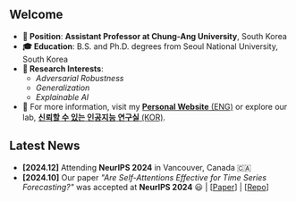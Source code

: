 ## Welcome

- **💼 Position**: **Assistant Professor at Chung-Ang University**, South Korea  
- **🎓 Education**: B.S. and Ph.D. degrees from Seoul National University, South Korea  
- **📘 Research Interests**:  
  - _Adversarial Robustness_  
  - _Generalization_  
  - _Explainable AI_
- 🥼 For more information, visit my [**Personal Website** (ENG)](https://hokikim.net/) or explore our lab, [**신뢰할 수 있는 인공지능 연구실** (KOR)](https://trustworthyai.co.kr/).

## Latest News

- **[2024.12]** Attending **NeurIPS 2024** in Vancouver, Canada 🇨🇦  
- **[2024.10]** Our paper _"Are Self-Attentions Effective for Time Series Forecasting?"_ was accepted at **NeurIPS 2024** 😃  | [[Paper](https://arxiv.org/abs/2405.16877)] | [[Repo](https://github.com/dongbeank/CATS)]  

